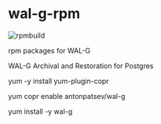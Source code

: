 # wal-g-rpm
![rpmbuild](https://copr.fedorainfracloud.org/coprs/antonpatsev/wal-g/package/wal-g/status_image/last_build.png)

rpm packages for WAL-G

WAL-G Archival and Restoration for Postgres

yum -y install yum-plugin-copr

yum copr enable antonpatsev/wal-g

yum install -y wal-g
